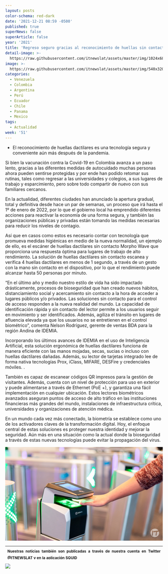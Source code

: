 ```yaml
---
layout: posts
color-schema: red-dark
date: '2021-12-21 08:59 -0500'
published: true
superNews: false
superArticle: false
year: '2021'
title: 'Regreso seguro gracias al reconocimiento de huellas sin contacto '
detail-image: >-
  https://raw.githubusercontent.com/itnewslat/assets/master/img/1024x680/huellas-dactilares-g.jpg
image: >-
  https://raw.githubusercontent.com/itnewslat/assets/master/img/540x320/huellas-dactilares-p.jpg
categories:
  - Venezuela
  - Colombia
  - Argentina
  - Perú
  - Ecuador
  - Chile
  - Panama
  - Mexico
tags:
  - Actualidad
week: '51'
---
```

- El reconocimiento de huellas dactilares es una tecnología segura y conveniente aún más después de la pandemia.

Si bien la vacunación contra la Covid-19 en Colombia avanza a un paso lento, gracias a las diferentes medidas de autocuidado muchas personas ahora pueden sentirse protegidas y por ende han podido retomar sus rutinas, tales como regresar a las universidades y colegios, a sus lugares de trabajo y esparcimiento, pero sobre todo compartir de nuevo con sus familiares cercanos. 
 
En la actualidad, diferentes ciudades han anunciado la apertura gradual, total y definitiva desde hace un par de semanas, un proceso que irá hasta el 1º de enero de 2022, por lo que el gobierno local ha emprendido diferentes acciones para reactivar la economía de una forma segura, y también las organizaciones públicas y privadas están tomando las medidas necesarias para reducir los niveles de contagio.   
 
Así que en casos como estos es necesario contar con tecnología que promueva medidas higiénicas en medio de la nueva normalidad, un ejemplo de ello, es el escáner de huellas dactilares sin contacto Morpho Wave que proporciona una respuesta óptima para lugares de trabajo de alto rendimiento. La solución de huellas dactilares sin contacto escanea y verifica 4 huellas dactilares en menos de 1 segundo, a través de un gesto con la mano sin contacto en el dispositivo, por lo que el rendimiento puede alcanzar hasta 50 personas por minuto.
 
“En el último año y medio nuestro estilo de vida ha sido impactado drásticamente, procesos de bioseguridad que han creado nuevos hábitos, distanciamiento social y acercamiento sin contacto a la hora de acceder a lugares públicos y/o privados. Las soluciones sin contacto para el control de acceso responden a la nueva realidad del mundo. La capacidad de identificación rápida y sin contacto del lector permite a los usuarios  seguir en movimiento y ser identificados. Además, agiliza el tránsito en lugares de afluencia elevada ya que los usuarios no se entretienen en el control biométrico”, comenta Nelson Rodríguez, gerente de ventas BDA para la región Andina de IDEMIA. 
 
Incorporando los últimos avances de IDEMIA en el uso de Inteligencia Artificial, esta solución ergonómica de huellas dactilares funciona de manera eficiente con las manos mojadas, secas, sucias o incluso con huellas dactilares dañadas. Además, su  lector de tarjetas integrado lee  de forma nativa tecnologías Prox, iClass, MIFARE, DESFire y credenciales móviles. .
 
También es capaz de escanear códigos QR impresos para la gestión de visitantes. Además, cuenta con un nivel de protección  para uso en exterior y puede alimentarse  a través de Ethernet (PoE +), y garantiza una fácil implementación en cualquier ubicación. Estos lectores biométricos avanzados aseguran puntos de acceso de alto tráfico en las instituciones financieras más grandes del mundo, instalaciones de infraestructura crítica, universidades y organizaciones de atención médica.
 
En un mundo cada vez más conectado, la biometría se establece como uno de los activadores claves de la transformación digital. Hoy, el enfoque central de estas soluciones es proteger nuestra identidad y mejorar la seguridad. Aún más en una situación como la actual donde la bioseguridad a través de estas nuevas tecnologías puede evitar la propagación del virus. 

![](https://raw.githubusercontent.com/itnewslat/assets/master/img/540x320/huellas-dactilares-p.jpg)

<table style="height: 42px;" width="569">
<tbody>
<tr>
<td style="text-align: justify;"><sub><strong>Nuestras noticias también son publicadas a través de nuestra cuenta en Twitter <a href="https://twitter.com/itnewslat?lang=es">@ITNEWSLAT</a> y en la aplicación <a href="https://squidapp.co/en/">SQUID</a></strong></sub></td>
</tr>
</tbody>
</table>

<img src="https://tracker.metricool.com/c3po.jpg?hash=56f88a41e39ab42c063cc51676587a04"/>